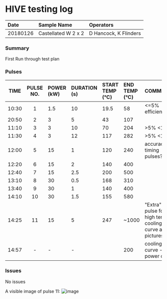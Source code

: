 # HIVE testing log

| Date      | Sample Name           | Operators               |
|:------    |:------------------    |:------------------------|
| 20180126  | Castellated W 2 x 2   | D Hancock, K Flinders   |

### Summary
First Run through test plan

### Pulses
|TIME   |PULSE NO.| POWER (kW) | DURATION (s) | START TEMP (°C)| END TEMP (°C)| COMMENTS  |
|-------|:-------:|:-----------|:-------------|:---------------|:-------------|:----------|
| 10:30 | 1       | 1.5        | 10           | 19.5           | 58       | <=5% efficiency |
| 20:50 | 2       | 3          | 5            | 43             | 107      |           |
| 11:10 | 3       | 3          | 10           | 70             | 204      | >5% <10%  |
| 11:30 | 4       | 3          | 12           | 117            | 282      | >5% <10%  |
| 12:00 | 5       | 15         | 1            | 120            | 240      | accuracy of timing pulses? |
| 12:20 | 6       | 15         | 2            | 140            | 400      |           |
| 12:40 | 7       | 15         | 2.5          | 200            | 500      |           |
| 13:10 | 8       | 30         | 0.5          | 168            | 310      |           |
| 13:40 | 9       | 30         | 1            | 140            | 400      |           |
| 14:10 | 10      | 30         | 1.5          | 155            | 580      |           |
| 14:25 | 11      | 15         | 5            | 247            | ~1000    | "Extra" pulse for high temp cooling curve and pictures |
| 14:57 | -       | -          | -            |                | 200      | cooling curve - power off |

### Issues
No issues

A visible image of pulse 11:
![image](./visible/IMG-20180126-WA0005.jpg)